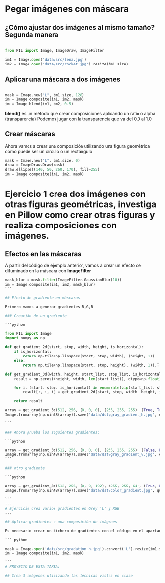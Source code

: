 # Pegar imágenes con máscara

## ¿Cómo ajustar dos imágenes al mismo tamaño? Segunda manera

```python

from PIL import Image, ImageDraw, ImageFilter

im1 = Image.open('data/src/lena.jpg')
im2 = Image.open('data/src/rocket.jpg').resize(im1.size)

```
## Aplicar una máscara a dos imágenes

```python

mask = Image.new("L", im1.size, 128)
im = Image.composite(im1, im2, mask)
im = Image.blend(im1, im2, 0.5)
```
**blend()** es un método que crear composiciones aplicando un ratio o alpha (transparencia)
Podemos jugar con la transparencia que va del 0.0 al 1.0

## Crear máscaras

Ahora vamos a crear una composición utilizando una figura geométrica como puede ser un círculo o un rectángulo

```python
mask = Image.new("L", im1.size, 0)
draw = ImageDraw.Draw(mask)
draw.ellipse((140, 50, 260, 170), fill=255)
im = Image.composite(im1, im2, mask)
```

# Ejercicio 1 crea dos imágenes con otras figuras geométricas, investiga en Pillow como crear otras figuras y realiza composiciones con imágenes.

## Efectos en las máscaras

A partir del código de ejemplo anterior, vamos a crear un efecto de difuminado en la máscara
con **ImageFilter**

````python
mask_blur = mask.filter(ImageFilter.GaussianBlur(10))
im = Image.composite(im1, im2, mask_blur)
```

## Efecto de gradiente en máscaras

Primero vamos a generar gradientes R,G,B

### Creación de un gradiente

```python

from PIL import Image
import numpy as np

def get_gradient_2d(start, stop, width, height, is_horizontal):
    if is_horizontal:
        return np.tile(np.linspace(start, stop, width), (height, 1))
    else:
        return np.tile(np.linspace(start, stop, height), (width, 1)).T

def get_gradient_3d(width, height, start_list, stop_list, is_horizontal_list):
    result = np.zeros((height, width, len(start_list)), dtype=np.float)

    for i, (start, stop, is_horizontal) in enumerate(zip(start_list, stop_list, is_horizontal_list)):
        result[:, :, i] = get_gradient_2d(start, stop, width, height, is_horizontal)

    return result

array = get_gradient_3d(512, 256, (0, 0, 0), (255, 255, 255), (True, True, True))
Image.fromarray(np.uint8(array)).save('data/dst/gray_gradient_h.jpg', quality=95)

```

### Ahora prueba los siguientes gradientes:

```python

array = get_gradient_3d(512, 256, (0, 0, 0), (255, 255, 255), (False, False, False))
Image.fromarray(np.uint8(array)).save('data/dst/gray_gradient_v.jpg', quality=95)
```

### otro gradiente

```python

array = get_gradient_3d(512, 256, (0, 0, 192), (255, 255, 64), (True, False, False))
Image.fromarray(np.uint8(array)).save('data/dst/color_gradient.jpg', quality=95)

```
---
# Ejercicio crea varios gradientes en Grey 'L' y RGB
---

## Aplicar gradientes a una composición de imágenes

Es necesario crear un fichero de gradientes con el código en el apartado anterior

``` python

mask = Image.open('data/src/gradation_h.jpg').convert('L').resize(im1.size)
im = Image.composite(im1, im2, mask)

```
# PROYECTO DE ESTA TAREA:

## Crea 3 imágenes utilizando las técnicas vistas en clase
